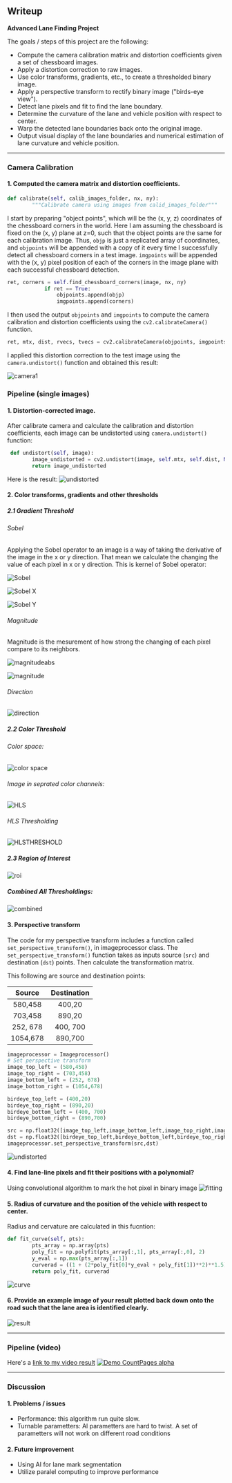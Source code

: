 ## Writeup

**Advanced Lane Finding Project**

The goals / steps of this project are the following:

* Compute the camera calibration matrix and distortion coefficients given a set of chessboard images.
* Apply a distortion correction to raw images.
* Use color transforms, gradients, etc., to create a thresholded binary image.
* Apply a perspective transform to rectify binary image ("birds-eye view").
* Detect lane pixels and fit to find the lane boundary.
* Determine the curvature of the lane and vehicle position with respect to center.
* Warp the detected lane boundaries back onto the original image.
* Output visual display of the lane boundaries and numerical estimation of lane curvature and vehicle position.

[//]: # (Image References)

[image1]: ./examples/undistort_output.png "Undistorted"
[image2]: ./test_images/test1.jpg "Road Transformed"
[image3]: ./examples/binary_combo_example.jpg "Binary Example"
[image4]: ./examples/warped_straight_lines.jpg "Warp Example"
[image5]: ./examples/color_fit_lines.jpg "Fit Visual"
[image6]: ./examples/example_output.jpg "Output"
[video1]: ./project_video.mp4 "Video"  

---

### Camera Calibration

#### 1. Computed the camera matrix and distortion coefficients.
```python
def calibrate(self, calib_images_folder, nx, ny):
        """Calibrate camera using images from calid_images_folder"""
```
I start by preparing "object points", which will be the (x, y, z) coordinates of the chessboard corners in the world. Here I am assuming the chessboard is fixed on the (x, y) plane at z=0, such that the object points are the same for each calibration image.  Thus, `objp` is just a replicated array of coordinates, and `objpoints` will be appended with a copy of it every time I successfully detect all chessboard corners in a test image.  `imgpoints` will be appended with the (x, y) pixel position of each of the corners in the image plane with each successful chessboard detection.  

```python
ret, corners = self.find_chessboard_corners(image, nx, ny)
            if ret == True:
                objpoints.append(objp)
                imgpoints.append(corners)
```
I then used the output `objpoints` and `imgpoints` to compute the camera calibration and distortion coefficients using the `cv2.calibrateCamera()` function.
```python
ret, mtx, dist, rvecs, tvecs = cv2.calibrateCamera(objpoints, imgpoints, gray.shape[::-1], None, None)
```
I applied this distortion correction to the test image using the `camera.undistort()` function and obtained this result: 

![camera1](https://user-images.githubusercontent.com/17399214/55820490-14ba2c00-5ab0-11e9-8154-529b26208fb7.png)

### Pipeline (single images)

#### 1. Distortion-corrected image.

After calibrate camera and calculate the calibration and distortion coefficients, each image can be undistorted using `camera.undistort()` function:
```python
 def undistort(self, image):
        image_undistorted = cv2.undistort(image, self.mtx, self.dist, None, self.mtx)
        return image_undistorted
```
Here is the result:
![undistorted](https://user-images.githubusercontent.com/17399214/55820658-78dcf000-5ab0-11e9-9a2e-d354b4fba897.png)

#### 2. Color transforms, gradients and other thresholds

##### 2.1 Gradient Threshold
###### Sobel
Applying the Sobel operator to an image is a way of taking the derivative of the image in the x or y direction. That mean we calculate the changing the value of each pixel in x or y direction. This is kernel of Sobel operator:

![Sobel](https://user-images.githubusercontent.com/17399214/55936098-315a7f00-5bea-11e9-895c-66da81049350.png)

![Sobel X](https://user-images.githubusercontent.com/17399214/55935588-cceaf000-5be8-11e9-9f70-8a610a7feda6.png)

![Sobel Y](https://user-images.githubusercontent.com/17399214/55935606-d411fe00-5be8-11e9-9dcf-644c7291442a.png)


###### Magnitude
Magnitude is the mesurement of how strong the changing of each pixel compare to its neighbors.

![magnitudeabs](https://user-images.githubusercontent.com/17399214/55936178-6797fe80-5bea-11e9-8caa-ad35bc0c92c1.png)

![magnitude](https://user-images.githubusercontent.com/17399214/55937207-3b31b180-5bed-11e9-8ece-c06c22825ff3.png)

###### Direction

![direction](https://user-images.githubusercontent.com/17399214/55937248-5b617080-5bed-11e9-9d54-3b0253c1166e.png)

##### 2.2 Color Threshold

###### Color space:

![color space](https://user-images.githubusercontent.com/17399214/55936367-f6a51680-5bea-11e9-90fd-6ddd4a761256.png)

###### Image in seprated color channels:

![HLS](https://user-images.githubusercontent.com/17399214/55937308-8350d400-5bed-11e9-998c-1f2d87240cc2.png)

###### HLS Thresholding

![HLSTHRESHOLD](https://user-images.githubusercontent.com/17399214/55937401-bf843480-5bed-11e9-9cb1-25985ce31c65.png)


##### 2.3 Region of Interest

![roi](https://user-images.githubusercontent.com/17399214/55936879-68319480-5bec-11e9-974a-ce2d3b34d808.png)

##### Combined All Thresholdings:

![combined](https://user-images.githubusercontent.com/17399214/55936954-9b742380-5bec-11e9-90ee-81bf2faa2e2f.png)

#### 3. Perspective transform

The code for my perspective transform includes a function called `set_perspective_transform()`, in imageprocessor class.  The `set_perspective_transform()` function takes as inputs source (`src`) and destination (`dst`) points. Then calculate the transformation matrix.

This following are source and destination points:

| Source        | Destination   | 
|:-------------:|:-------------:| 
| 580,458       | 400,20        | 
| 703,458       | 890,20        |
| 252, 678      | 400, 700      |
| 1054,678      | 890,700       |

```python
imageprocessor = Imageprocessor()
# Set perspective transform
image_top_left = (580,458)
image_top_right = (703,458)
image_bottom_left = (252, 678)
image_bottom_right = (1054,678)

birdeye_top_left = (400,20)
birdeye_top_right = (890,20)
birdeye_bottom_left = (400, 700)
birdeye_bottom_right = (890,700)

src = np.float32([image_top_left,image_bottom_left,image_top_right,image_bottom_right])
dst = np.float32([birdeye_top_left,birdeye_bottom_left,birdeye_top_right,birdeye_bottom_right])
imageprocessor.set_perspective_transform(src,dst)
```
![undistorted](https://user-images.githubusercontent.com/17399214/55820658-78dcf000-5ab0-11e9-9a2e-d354b4fba897.png)

#### 4. Find lane-line pixels and fit their positions with a polynomial?
Using convolutional algorithm to mark the hot pixel in binary image
![fitting](https://user-images.githubusercontent.com/17399214/55821717-f7d32800-5ab2-11e9-933f-d83fa469c9bb.png)

#### 5. Radius of curvature and the position of the vehicle with respect to center.
Radius and cervature are calculated in this fucntion:
```python
def fit_curve(self, pts):
        pts_array = np.array(pts)
        poly_fit = np.polyfit(pts_array[:,1], pts_array[:,0], 2)
        y_eval = np.max(pts_array[:,1])
        curverad = ((1 + (2*poly_fit[0]*y_eval + poly_fit[1])**2)**1.5) / np.absolute(2*poly_fit[0])
        return poly_fit, curverad
```
![curve](https://user-images.githubusercontent.com/17399214/55821821-32d55b80-5ab3-11e9-8f66-b34cad35cab0.png)

#### 6. Provide an example image of your result plotted back down onto the road such that the lane area is identified clearly.

![result](https://user-images.githubusercontent.com/17399214/55821346-2270b100-5ab2-11e9-9122-f2eb76a06c38.png)


---

### Pipeline (video)

Here's a [link to my video result](https://www.youtube.com/watch?v=vv-zg5QBPaI)
[![Demo CountPages alpha](https://user-images.githubusercontent.com/17399214/55938029-3d950b00-5bef-11e9-8731-561d8b6e489b.png)](https://www.youtube.com/watch?v=vv-zg5QBPaI)



---

### Discussion

#### 1. Problems / issues
- Performance: this algorithm run quite slow.
- Turnable parametters: Al parametters are hard to twist. A set of parametters will not work on different road conditions
#### 2. Future improvement
- Using AI for lane mark segmentation
- Utilize paralel computing to improve performance
